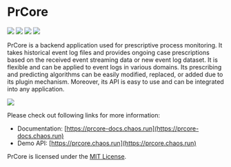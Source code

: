 # PrCore

[![](https://img.shields.io/github/actions/workflow/status/prcore/prcore/main.yml?label=Docker%20compose%20service)](https://github.com/prcore/prcore/actions/workflows/main.yml)
[![](https://img.shields.io/website?label=API%20service&url=https%3A%2F%2Fprcore.chaos.run%2Fdocs)](https://prcore.chaos.run)
[![](https://img.shields.io/codefactor/grade/github/prcore/prcore/main?label=Code%20quality)](https://www.codefactor.io/repository/github/prcore/prcore/overview/main)
[![](https://img.shields.io/github/license/prcore/prcore?color=blue&label=License)](LICENSE)

PrCore is a backend application used for prescriptive process monitoring. 
It takes historical event log files and provides ongoing case prescriptions based on the 
received event streaming data or new event log dataset. 
It is flexible and can be applied to event logs in various domains. 
Its prescribing and predicting algorithms can be easily modified, replaced, or added due to its plugin mechanism. 
Moreover, its API is easy to use and can be integrated into any application.

![](https://prcore-docs.chaos.run/images/flow.png)

Please check out following links for more information:

- Documentation: [https://prcore-docs.chaos.run](https://prcore-docs.chaos.run)
- Demo API: [https://prcore.chaos.run](https://prcore.chaos.run)

PrCore is licensed under the [MIT License](LICENSE).
